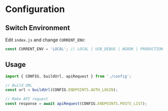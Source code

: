 # Configuration

## Switch Environment
Edit `index.js` and change `CURRENT_ENV`:

```javascript
const CURRENT_ENV = 'LOCAL'; // LOCAL | USB_DEBUG | NGROK | PRODUCTION
```

## Usage
```javascript
import { CONFIG, buildUrl, apiRequest } from './config';

// Build URL
const url = buildUrl(CONFIG.ENDPOINTS.AUTH_LOGIN);

// Make API request
const response = await apiRequest(CONFIG.ENDPOINTS.POSTS_LIST);
```
